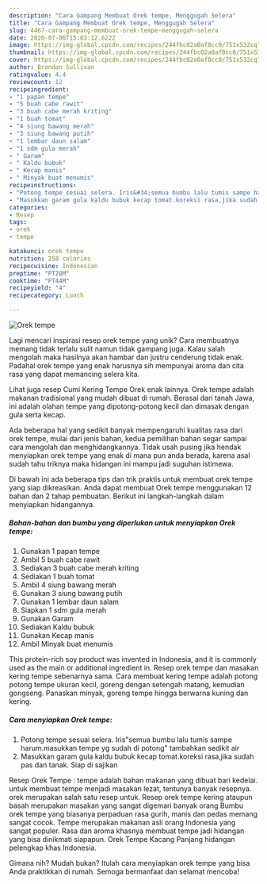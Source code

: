 ```yaml
---
description: "Cara Gampang Membuat Orek tempe, Menggugah Selera"
title: "Cara Gampang Membuat Orek tempe, Menggugah Selera"
slug: 4467-cara-gampang-membuat-orek-tempe-menggugah-selera
date: 2020-07-06T15:03:12.622Z
image: https://img-global.cpcdn.com/recipes/244fbc02a0af8cc0/751x532cq70/orek-tempe-foto-resep-utama.jpg
thumbnail: https://img-global.cpcdn.com/recipes/244fbc02a0af8cc0/751x532cq70/orek-tempe-foto-resep-utama.jpg
cover: https://img-global.cpcdn.com/recipes/244fbc02a0af8cc0/751x532cq70/orek-tempe-foto-resep-utama.jpg
author: Brandon Sullivan
ratingvalue: 4.4
reviewcount: 12
recipeingredient:
- "1 papan tempe"
- "5 buah cabe rawit"
- "3 buah cabe merah kriting"
- "1 buah tomat"
- "4 siung bawang merah"
- "3 siung bawang putih"
- "1 lembar daun salam"
- "1 sdm gula merah"
- " Garam"
- " Kaldu bubuk"
- " Kecap manis"
- " Minyak buat menumis"
recipeinstructions:
- "Potong tempe sesuai selera. Iris&#34;semua bumbu lalu tumis sampe harum.masukkan tempe yg sudah di potong&#34; tambahkan sedikit air"
- "Masukkan garam gula kaldu bubuk kecap tomat.koreksi rasa,jika sudah pas dan tanak. Siap di sajikan"
categories:
- Resep
tags:
- orek
- tempe

katakunci: orek tempe 
nutrition: 258 calories
recipecuisine: Indonesian
preptime: "PT28M"
cooktime: "PT44M"
recipeyield: "4"
recipecategory: Lunch

---
```



![Orek tempe](https://img-global.cpcdn.com/recipes/244fbc02a0af8cc0/751x532cq70/orek-tempe-foto-resep-utama.jpg)

Lagi mencari inspirasi resep orek tempe yang unik? Cara membuatnya memang tidak terlalu sulit namun tidak gampang juga. Kalau salah mengolah maka hasilnya akan hambar dan justru cenderung tidak enak. Padahal orek tempe yang enak harusnya sih mempunyai aroma dan cita rasa yang dapat memancing selera kita.

Lihat juga resep Cumi Kering Tempe Orek enak lainnya. Orek tempe adalah makanan tradisional yang mudah dibuat di rumah. Berasal dari tanah Jawa, ini adalah olahan tempe yang dipotong-potong kecil dan dimasak dengan gula serta kecap.

Ada beberapa hal yang sedikit banyak mempengaruhi kualitas rasa dari orek tempe, mulai dari jenis bahan, kedua pemilihan bahan segar sampai cara mengolah dan menghidangkannya. Tidak usah pusing jika hendak menyiapkan orek tempe yang enak di mana pun anda berada, karena asal sudah tahu triknya maka hidangan ini mampu jadi suguhan istimewa.


Di bawah ini ada beberapa tips dan trik praktis untuk membuat orek tempe yang siap dikreasikan. Anda dapat membuat Orek tempe menggunakan 12 bahan dan 2 tahap pembuatan. Berikut ini langkah-langkah dalam menyiapkan hidangannya.

<!--inarticleads1-->

##### Bahan-bahan dan bumbu yang diperlukan untuk menyiapkan Orek tempe:

1. Gunakan 1 papan tempe
1. Ambil 5 buah cabe rawit
1. Sediakan 3 buah cabe merah kriting
1. Sediakan 1 buah tomat
1. Ambil 4 siung bawang merah
1. Gunakan 3 siung bawang putih
1. Gunakan 1 lembar daun salam
1. Siapkan 1 sdm gula merah
1. Gunakan  Garam
1. Sediakan  Kaldu bubuk
1. Gunakan  Kecap manis
1. Ambil  Minyak buat menumis


This protein-rich soy product was invented in Indonesia, and it is commonly used as the main or additional ingredient in. Resep orek tempe dan masakan kering tempe sebenarnya sama. Cara membuat kering tempe adalah potong potong tempe ukuran kecil, goreng dengan setengah matang, kemudian gongseng. Panaskan minyak, goreng tempe hingga berwarna kuning dan kering. 

<!--inarticleads2-->

##### Cara menyiapkan Orek tempe:

1. Potong tempe sesuai selera. Iris&#34;semua bumbu lalu tumis sampe harum.masukkan tempe yg sudah di potong&#34; tambahkan sedikit air
1. Masukkan garam gula kaldu bubuk kecap tomat.koreksi rasa,jika sudah pas dan tanak. Siap di sajikan


Resep Orek Tempe : tempe adalah bahan makanan yang dibuat bari kedelai. untuk membuat tempe menjadi masakan lezat, tentunya banyak resepnya. orek merupakan salah satu resep untuk. Resep orek tempe kering ataupun basah merupakan masakan yang sangat digemari banyak orang Bumbu orek tempe yang biasanya perpaduan rasa gurih, manis dan pedas memang sangat cocok. Tempe merupakan makanan asli orang Indonesia yang sangat populer. Rasa dan aroma khasnya membuat tempe jadi hidangan yang bisa dinikmati siapapun. Orek Tempe Kacang Panjang hidangan pelengkap khas Indonesia. 

Gimana nih? Mudah bukan? Itulah cara menyiapkan orek tempe yang bisa Anda praktikkan di rumah. Semoga bermanfaat dan selamat mencoba!
